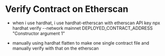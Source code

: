 # Verify Contract on Etherscan

- when i use hardhat, i use hardhat-etherscan with etherscan API key
  npx hardhat verify --network mainnet DEPLOYED_CONTRACT_ADDRESS "Constructor argument 1"

- manually
  using hardhat flatten to make one single contract file
  and manually verify with that on the etherscan
